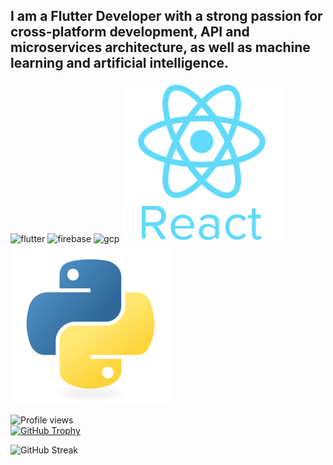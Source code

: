   <h2>I am a Flutter Developer with a strong passion for cross-platform development, API and microservices architecture, as well as machine learning and artificial intelligence.</h2>

  <p>
    <img src="https://www.vectorlogo.zone/logos/flutterio/flutterio-icon.svg" alt="flutter">
    <img src="https://www.vectorlogo.zone/logos/firebase/firebase-icon.svg" alt="firebase">
    <img src="https://www.vectorlogo.zone/logos/google_cloud/google_cloud-icon.svg" alt="gcp">
    <img src="https://raw.githubusercontent.com/devicons/devicon/master/icons/react/react-original-wordmark.svg" alt="react">
    <img src="https://raw.githubusercontent.com/devicons/devicon/master/icons/python/python-original.svg" alt="python">
  </p>

  <div class="image-container">
    <img src="https://komarev.com/ghpvc/?username=fr33d0s&label=Profile%20views&color=0e75b6&style=plastic" alt="Profile views">
  </div>

  <div class="image-container">
    <a href="https://github.com/ryo-ma/github-profile-trophy"><img src="https://github-profile-trophy.vercel.app/?username=fr33d0s&theme=onestar" alt="GitHub Trophy"></a>
  </div>

  <p>
    <img src="https://github-readme-streak-stats.herokuapp.com/?user=fr33d0s&theme=radical" alt="GitHub Streak">
  </p>
